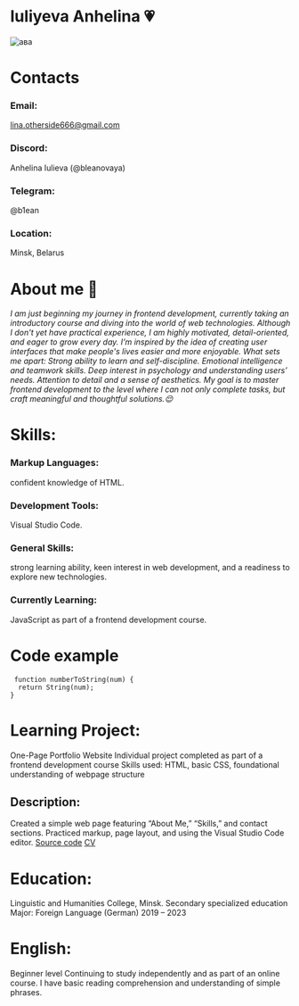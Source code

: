 # **Iuliyeva Anhelina** 💗
![ава](https://github.com/user-attachments/assets/f6705d4a-4273-470a-804a-0c80eb590604)

# Contacts
### Email: 
lina.otherside666@gmail.com
### Discord:
Anhelina Iulieva (@bleanovaya)
### Telegram: 
@b1ean
### Location:
Minsk, Belarus
# About me 🦋
*I am just beginning my journey in frontend development, currently taking an introductory course and diving into the world of web technologies. Although I don't yet have practical experience, I am highly motivated, detail-oriented, and eager to grow every day. I’m inspired by the idea of creating user interfaces that make people's lives easier and more enjoyable. What sets me apart: Strong ability to learn and self-discipline. Emotional intelligence and teamwork skills. Deep interest in psychology and understanding users’ needs. Attention to detail and a sense of aesthetics. My goal is to master frontend development to the level where I can not only complete tasks, but craft meaningful and thoughtful solutions.😌*
# Skills: 
### Markup Languages: 
confident knowledge of HTML. 
### Development Tools:
Visual Studio Code. 
### General Skills: 
strong learning ability, keen interest in web development, and a readiness to explore new technologies. 
### Currently Learning: 
JavaScript as part of a frontend development course.
# Code example
```
 function numberToString(num) {
  return String(num);
}
```
# Learning Project:
One-Page Portfolio Website Individual project completed as part of a frontend development course Skills used: HTML, basic CSS, foundational understanding of webpage structure 
## Description:
Created a simple web page featuring “About Me,” “Skills,” and contact sections. Practiced markup, page layout, and using the Visual Studio Code editor. [Source code](https://www.google.com) [CV](https://github.com/bleanovaya/rsschool-cv)
# Education: 
Linguistic and Humanities College, Minsk. Secondary specialized education Major: Foreign Language (German) 2019 – 2023
# English:
Beginner level Continuing to study independently and as part of an online course. I have basic reading comprehension and understanding of simple phrases.
